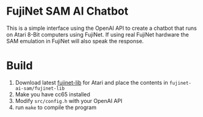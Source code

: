 # FujiNet SAM AI Chatbot

This is a simple interface using the OpenAI API to create a chatbot that runs on Atari 8-Bit computers using FujiNet. If using real FujiNet hardware the SAM emulation in FujiNet will also speak the response.

# Build

1. Download latest [fujinet-lib](https://github.com/FujiNetWIFI/fujinet-lib/releases) for Atari and place the contents in `fujinet-ai-sam/fujinet-lib`
2. Make you have cc65 installed
3. Modify `src/config.h` with your OpenAI API
4. run `make` to compile the program
